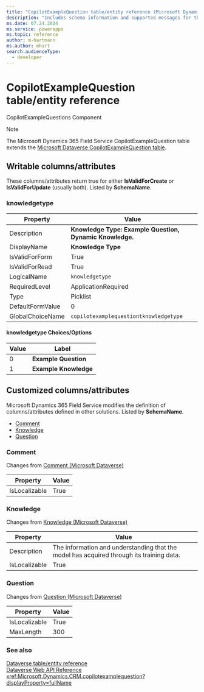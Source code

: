 ```yaml
---
title: "CopilotExampleQuestion table/entity reference (Microsoft Dynamics 365 Field Service)"
description: "Includes schema information and supported messages for the CopilotExampleQuestion table/entity with Microsoft Dynamics 365 Field Service."
ms.date: 07.24.2024
ms.service: powerapps
ms.topic: reference
author: m-hartmann
ms.author: mhart
search.audienceType: 
  - developer
---
```


# CopilotExampleQuestion table/entity reference

CopilotExampleQuestions Component

> [!NOTE]
> The Microsoft Dynamics 365 Field Service CopilotExampleQuestion table extends the [Microsoft Dataverse CopilotExampleQuestion table](/power-apps/developer/data-platform/reference/entities/copilotexamplequestion).



## Writable columns/attributes

These columns/attributes return true for either **IsValidForCreate** or **IsValidForUpdate** (usually both). Listed by **SchemaName**.

### <a name="BKMK_knowledgetype"></a> knowledgetype

|Property|Value|
|---|---|
|Description|**Knowledge Type: Example Question, Dynamic Knowledge.**|
|DisplayName|**Knowledge Type**|
|IsValidForForm|True|
|IsValidForRead|True|
|LogicalName|`knowledgetype`|
|RequiredLevel|ApplicationRequired|
|Type|Picklist|
|DefaultFormValue|0|
|GlobalChoiceName|`copilotexamplequestiontknowledgetype`|

#### knowledgetype Choices/Options

|Value|Label|
|---|---|
|0|**Example Question**|
|1|**Example Knowledge**|


## Customized columns/attributes

Microsoft Dynamics 365 Field Service modifies the definition of columns/attributes defined in other solutions. Listed by **SchemaName**.

- [Comment](#BKMK_Comment)
- [Knowledge](#BKMK_Knowledge)
- [Question](#BKMK_Question)

### <a name="BKMK_Comment"></a> Comment

Changes from [Comment (Microsoft Dataverse)](/power-apps/developer/data-platform/reference/entities/copilotexamplequestion#BKMK_Comment)

|Property|Value|
|---|---|
|IsLocalizable|True|


### <a name="BKMK_Knowledge"></a> Knowledge

Changes from [Knowledge (Microsoft Dataverse)](/power-apps/developer/data-platform/reference/entities/copilotexamplequestion#BKMK_Knowledge)

|Property|Value|
|---|---|
|Description|The information and understanding that the model has acquired through its training data.|
|IsLocalizable|True|


### <a name="BKMK_Question"></a> Question

Changes from [Question (Microsoft Dataverse)](/power-apps/developer/data-platform/reference/entities/copilotexamplequestion#BKMK_Question)

|Property|Value|
|---|---|
|IsLocalizable|True|
|MaxLength|300|




### See also

[Dataverse table/entity reference](../about-entity-reference.md)  
[Dataverse Web API Reference](/power-apps/developer/data-platform/webapi/reference/about)   
<xref:Microsoft.Dynamics.CRM.copilotexamplequestion?displayProperty=fullName>
